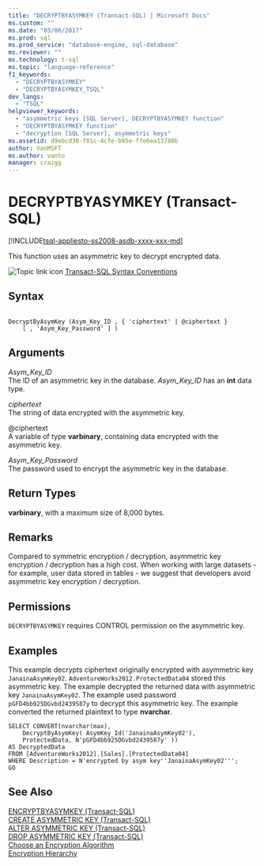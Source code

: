 ```yaml
---
title: "DECRYPTBYASYMKEY (Transact-SQL) | Microsoft Docs"
ms.custom: ""
ms.date: "03/06/2017"
ms.prod: sql
ms.prod_service: "database-engine, sql-database"
ms.reviewer: ""
ms.technology: t-sql
ms.topic: "language-reference"
f1_keywords: 
  - "DECRYPTBYASYMKEY"
  - "DECRYPTBYASYMKEY_TSQL"
dev_langs: 
  - "TSQL"
helpviewer_keywords: 
  - "asymmetric keys [SQL Server], DECRYPTBYASYMKEY function"
  - "DECRYPTBYASYMKEY function"
  - "decryption [SQL Server], asymmetric keys"
ms.assetid: d9ebcd30-f01c-4cfe-b95e-ffe6ea13788b
author: VanMSFT
ms.author: vanto
manager: craigg
---
```

# DECRYPTBYASYMKEY (Transact-SQL)
[!INCLUDE[tsql-appliesto-ss2008-asdb-xxxx-xxx-md](../../includes/tsql-appliesto-ss2008-asdb-xxxx-xxx-md.md)]

This function uses an asymmetric key to decrypt encrypted data.  
  
 ![Topic link icon](../../database-engine/configure-windows/media/topic-link.gif "Topic link icon") [Transact-SQL Syntax Conventions](../../t-sql/language-elements/transact-sql-syntax-conventions-transact-sql.md)  
  
## Syntax  
  
```  
  
DecryptByAsymKey (Asym_Key_ID , { 'ciphertext' | @ciphertext }   
    [ , 'Asym_Key_Password' ] )  
```  
  
## Arguments  
 *Asym_Key_ID*  
The ID of an asymmetric key in the database. *Asym_Key_ID* has an **int** data type.  
  
 *ciphertext*  
The string of data encrypted with the asymmetric key.  
  
 @ciphertext  
A variable of type **varbinary**, containing data encrypted with the asymmetric key.  
  
 *Asym_Key_Password*  
The password used to encrypt the asymmetric key in the database.  
  
## Return Types  
**varbinary**, with a maximum size of 8,000 bytes.  
  
## Remarks  
Compared to symmetric encryption / decryption, asymmetric key encryption / decryption has a high cost. When working with large datasets - for example, user data stored in tables - we suggest that developers avoid asymmetric key encryption / decryption.  
  
## Permissions  
`DECRYPTBYASYMKEY` requires CONTROL permission on the asymmetric key.  
  
## Examples  
This example decrypts ciphertext originally encrypted with asymmetric key `JanainaAsymKey02`. `AdventureWorks2012.ProtectedData04` stored this asymmetric key. The example decrypted the returned data with asymmetric key `JanainaAsymKey02`. The example used password `pGFD4bb925DGvbd2439587y` to decrypt this asymmetric key. The example converted the returned plaintext to type **nvarchar**.  
  
```  
SELECT CONVERT(nvarchar(max),  
    DecryptByAsymKey( AsymKey_Id('JanainaAsymKey02'),   
    ProtectedData, N'pGFD4bb925DGvbd2439587y' ))   
AS DecryptedData   
FROM [AdventureWorks2012].[Sales].[ProtectedData04]   
WHERE Description = N'encrypted by asym key''JanainaAsymKey02''';  
GO  
```  
  
## See Also  
 [ENCRYPTBYASYMKEY &#40;Transact-SQL&#41;](../../t-sql/functions/encryptbyasymkey-transact-sql.md)   
 [CREATE ASYMMETRIC KEY &#40;Transact-SQL&#41;](../../t-sql/statements/create-asymmetric-key-transact-sql.md)   
 [ALTER ASYMMETRIC KEY &#40;Transact-SQL&#41;](../../t-sql/statements/alter-asymmetric-key-transact-sql.md)   
 [DROP ASYMMETRIC KEY &#40;Transact-SQL&#41;](../../t-sql/statements/drop-asymmetric-key-transact-sql.md)   
 [Choose an Encryption Algorithm](../../relational-databases/security/encryption/choose-an-encryption-algorithm.md)   
 [Encryption Hierarchy](../../relational-databases/security/encryption/encryption-hierarchy.md)  
  
  
